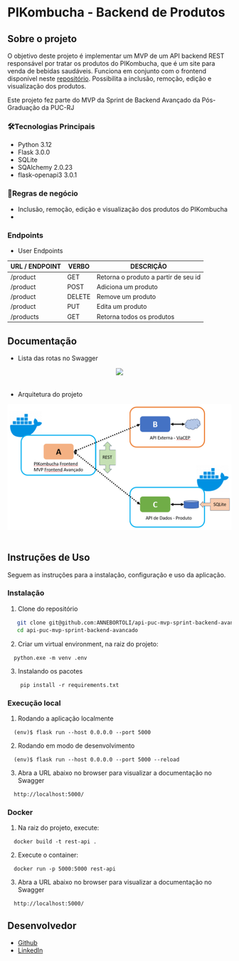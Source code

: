 # PIKombucha - Backend de Produtos

## Sobre o projeto

O objetivo deste projeto é implementar um MVP de um API backend REST responsável por tratar os produtos do PIKombucha, que é um site para venda de bebidas saudáveis. Funciona em conjunto com o frontend disponível neste [repositório](https://github.com/ANNEBORTOLI/ftont-puc-mvp-sprint-backend-avancado-). Possibilita a inclusão, remoção, edição e visualização dos produtos.

Este projeto fez parte do MVP da Sprint de Backend Avançado da Pós-Graduação da PUC-RJ

### 🛠️Tecnologias Principais

<ul>
  <li>Python 3.12</li>
  <li>Flask 3.0.0</li>
  <li>SQLite</li>
  <li>SQAlchemy 2.0.23</li>
  <li>flask-openapi3 3.0.1</li>
</ul>

### 📑Regras de negócio

- Inclusão, remoção, edição e visualização dos produtos do PIKombucha
-

### Endpoints

- User Endpoints

| URL / ENDPOINT | VERBO  | DESCRIÇÃO                            |
| -------------- | ------ | ------------------------------------ |
| /product       | GET    | Retorna o produto a partir de seu id |
| /product       | POST   | Adiciona um produto                  |
| /product       | DELETE | Remove um produto                    |
| /product       | PUT    | Edita um produto                     |
| /products      | GET    | Retorna todos os produtos            |

## Documentação

- Lista das rotas no Swagger
<div align="center">
  <img src="public/rotas-swagger.png">
</div>
<br>

- Arquitetura do projeto
<div align="center">
  <img src="public/desenho.png">
</div>
<br>

## Instruções de Uso

Seguem as instruções para a instalação, configuração e uso da aplicação.

### Instalação

1. Clone do repositório

```sh
   git clone git@github.com:ANNEBORTOLI/api-puc-mvp-sprint-backend-avancado.git
   cd api-puc-mvp-sprint-backend-avancado
```

2. Criar um virtual environment, na raiz do projeto:

```
  python.exe -m venv .env
```

3. Instalando os pacotes

```
    pip install -r requirements.txt
```

### Execução local

1. Rodando a aplicação localmente

```
  (env)$ flask run --host 0.0.0.0 --port 5000
```

2. Rodando em modo de desenvolvimento

```
  (env)$ flask run --host 0.0.0.0 --port 5000 --reload
```

3. Abra a URL abaixo no browser para visualizar a documentação no Swagger

```
  http://localhost:5000/
```

### Docker

1. Na raiz do projeto, execute:

```
  docker build -t rest-api .
```

2. Execute o container:

```
  docker run -p 5000:5000 rest-api
```

3. Abra a URL abaixo no browser para visualizar a documentação no Swagger

```
  http://localhost:5000/
```

## Desenvolvedor

- [Github](https://github.com/ANNEBORTOLI)
- [LinkedIn](https://www.linkedin.com/in/anne-bortoli/)
